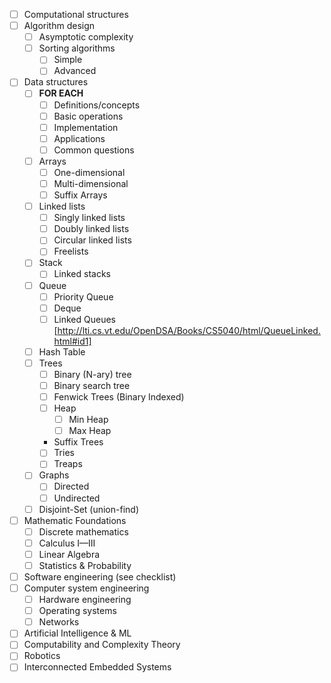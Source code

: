 - [ ] Computational structures
- [ ] Algorithm design
  - [ ] Asymptotic complexity
  - [ ] Sorting algorithms
    - [ ] Simple
    - [ ] Advanced 
- [ ] Data structures
  - [ ] **FOR EACH**
    - [ ]  Definitions/concepts
    - [ ]  Basic operations
    - [ ]  Implementation
    - [ ]  Applications
    - [ ]  Common questions 
  - [ ] Arrays
    - [ ] One-dimensional 
    - [ ] Multi-dimensional 
    - [ ] Suffix Arrays   
  - [ ] Linked lists
    - [ ] Singly linked lists
    - [ ] Doubly linked lists
    - [ ] Circular linked lists
    - [ ] Freelists
  - [ ] Stack
    - [ ] Linked stacks
  - [ ] Queue
    - [ ] Priority Queue
    - [ ] Deque
    - [ ] Linked Queues [http://lti.cs.vt.edu/OpenDSA/Books/CS5040/html/QueueLinked.html#id1]
  - [ ] Hash Table
  - [ ] Trees
    - [ ] Binary (N-ary) tree
    - [ ] Binary search tree
    - [ ] Fenwick Trees (Binary Indexed)
    - [ ] Heap
      - [ ] Min Heap
      - [ ] Max Heap
    - Suffix Trees
    - [ ] Tries
    - [ ] Treaps 
  - [ ] Graphs
    - [ ] Directed
    - [ ] Undirected
  - [ ] Disjoint-Set (union-find)
- [ ] Mathematic Foundations
  - [ ] Discrete mathematics 
  - [ ] Calculus I—III
  - [ ] Linear Algebra 
  - [ ] Statistics & Probability 
- [ ] Software engineering (see checklist)
- [ ] Computer system engineering
  - [ ] Hardware engineering
  - [ ] Operating systems
  - [ ] Networks
- [ ] Artificial Intelligence & ML
- [ ] Computability and Complexity Theory
- [ ] Robotics 
- [ ] Interconnected Embedded Systems